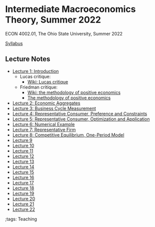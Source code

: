 # Intermediate Macroeconomics Theory, Summer 2022

ECON 4002.01, The Ohio State University, Summer 2022

[Syllabus](pdf/IntermediateMacroSummer2022/syllabus/build/syllabus.pdf)

## Lecture Notes

- [Lecture 1: Introduction](pdf/IntermediateMacroSummer2022/Lecture_01/build/Lecture_01.pdf)
    - Lucas critique:
        - [Wiki: Lucas critique](https://en.wikipedia.org/wiki/Lucas_critique)
    - Friedman critique:
        - [Wiki: the methodology of positive economics](https://en.wikipedia.org/wiki/Essays_in_Positive_Economics#The_Methodology_of_Positive_Economics)
        - [The methodology of positive economics](https://books.google.com/books?hl=en&lr=&id=NqNGaJBahWoC&oi=fnd&pg=PA180&dq=The+Methodology+of+Positive+Economics&ots=gLKnEx_kWX&sig=nWfE1bFegyceirvT_tWEEJzJtoU#v=onepage&q=The%20Methodology%20of%20Positive%20Economics&f=false)
- [Lecture 2: Economic Aggregates](pdf/IntermediateMacroSummer2022/Lecture_02/build/Lecture_02.pdf)
- [Lecture 3: Business Cycle Measurement](pdf/IntermediateMacroSummer2022/Lecture_03/build/Lecture_03.pdf)
- [Lecture 4: Representative Consumer, Preference and Constraints](pdf/IntermediateMacroSummer2022/Lecture_04/build/Lecture_04.pdf)
- [Lecture 5: Representative Consumer, Optimization and Application](pdf/IntermediateMacroSummer2022/Lecture_05/build/Lecture_05.pdf)
- [Lecture 6: Numerical Example](pdf/IntermediateMacroSummer2022/Lecture_06/build/Lecture_06.pdf)
- [Lecture 7: Representative Firm](pdf/IntermediateMacroSummer2022/Lecture_07/build/Lecture_07.pdf)
- [Lecture 8: Competitive Equilibrium, One-Period Model](pdf/IntermediateMacroSummer2022/Lecture_08/build/Lecture_08.pdf)
- [Lecture 9](pdf/IntermediateMacroSummer2022/Lecture_09/build/Lecture_09.pdf)
- [Lecture 10](pdf/IntermediateMacroSummer2022/Lecture_010/build/Lecture_010.pdf)
- [Lecture 11](pdf/IntermediateMacroSummer2022/Lecture_011/build/Lecture_011.pdf)
- [Lecture 12](pdf/IntermediateMacroSummer2022/Lecture_012/build/Lecture_012.pdf)
- [Lecture 13](pdf/IntermediateMacroSummer2022/Lecture_013/build/Lecture_013.pdf)
- [Lecture 14](pdf/IntermediateMacroSummer2022/Lecture_014/build/Lecture_014.pdf)
- [Lecture 15](pdf/IntermediateMacroSummer2022/Lecture_015/build/Lecture_015.pdf)
- [Lecture 16](pdf/IntermediateMacroSummer2022/Lecture_016/build/Lecture_016.pdf)
- [Lecture 17](pdf/IntermediateMacroSummer2022/Lecture_017/build/Lecture_017.pdf)
- [Lecture 18](pdf/IntermediateMacroSummer2022/Lecture_018/build/Lecture_018.pdf)
- [Lecture 19](pdf/IntermediateMacroSummer2022/Lecture_019/build/Lecture_019.pdf)
- [Lecture 20](pdf/IntermediateMacroSummer2022/Lecture_020/build/Lecture_020.pdf)
- [Lecture 21](pdf/IntermediateMacroSummer2022/Lecture_021/build/Lecture_021.pdf)
- [Lecture 22](pdf/IntermediateMacroSummer2022/Lecture_022/build/Lecture_022.pdf)


;tags: Teaching
